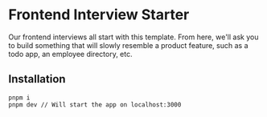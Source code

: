 # Frontend Interview Starter

Our frontend interviews all start with this template. From here, we'll ask you to build something that will slowly resemble a product feature, such as a todo app, an employee directory, etc.

## Installation

```
pnpm i
pnpm dev // Will start the app on localhost:3000
```